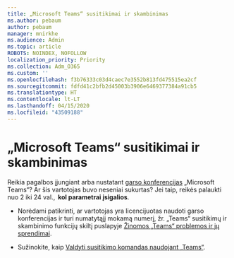 ```yaml
---
title: „Microsoft Teams“ susitikimai ir skambinimas
ms.author: pebaum
author: pebaum
manager: mnirkhe
ms.audience: Admin
ms.topic: article
ROBOTS: NOINDEX, NOFOLLOW
localization_priority: Priority
ms.collection: Adm_O365
ms.custom: ''
ms.openlocfilehash: f3b76333c03d4caec7e3552b813fd475515ea2cf
ms.sourcegitcommit: fdfd41c2bfb2d45003b3906e6469377384a91cb5
ms.translationtype: HT
ms.contentlocale: lt-LT
ms.lasthandoff: 04/15/2020
ms.locfileid: "43509188"
---
```

# <a name="microsoft-teams-meetings-and-dial-in"></a>„Microsoft Teams“ susitikimai ir skambinimas

Reikia pagalbos įjungiant arba nustatant [garso konferencijas](https://docs.microsoft.com/microsoftteams/audio-conferencing-in-office-365) „Microsoft Teams“? Ar šis vartotojas buvo neseniai sukurtas? Jei taip, reikės palaukti nuo 2 iki 24 val.,  **kol parametrai įsigalios**.

- Norėdami patikrinti, ar vartotojas yra licencijuotas naudoti garso konferencijas ir turi numatytąjį mokamą numerį, žr. „Teams“ susitikimų ir skambinimo funkcijų skiltį puslapyje [Žinomos „Teams“ problemos ir jų sprendimai](https://docs.microsoft.com/microsoftteams/known-issues).

- Sužinokite, kaip [Valdyti susitikimo komandas naudojant „Teams“](https://docs.microsoft.com/microsoftteams/meeting-policies-in-teams). 
